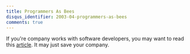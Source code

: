 ```yaml
---
title: Programmers As Bees
disqus_identifier: 2003-04-programmers-as-bees
comments: true
---
```


If you're company works with software developers, you may want to read this [article][1]. It may just save your company.

[1]:http://www.edork.com/Words/Bees/ "Worm Box"
